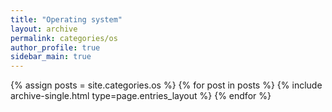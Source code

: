 ```yaml
---
title: "Operating system"
layout: archive
permalink: categories/os
author_profile: true
sidebar_main: true
---
```


{% assign posts = site.categories.os %} {% for post in posts %}
{% include archive-single.html type=page.entries_layout %} {% endfor %}
